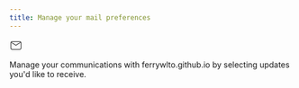 ```yaml
---
title: Manage your mail preferences 
---
```


<div class="flex justify-center">
    <svg class="w-20 h-20" xmlns="http://www.w3.org/2000/svg" width="24" height="24" viewBox="0 0 24 24"><path fill="currentColor" d="M5 5h13a3 3 0 0 1 3 3v9a3 3 0 0 1-3 3H5a3 3 0 0 1-3-3V8a3 3 0 0 1 3-3m0 1c-.5 0-.94.17-1.28.47l7.78 5.03l7.78-5.03C18.94 6.17 18.5 6 18 6H5m6.5 6.71L3.13 7.28C3.05 7.5 3 7.75 3 8v9a2 2 0 0 0 2 2h13a2 2 0 0 0 2-2V8c0-.25-.05-.5-.13-.72l-8.37 5.43Z"/></svg>
</div>

Manage your communications with ferrywlto.github.io by selecting updates you'd like to receive.

<div class="not-prose flex justify-center">
    <div data-mail="MailPreferences"></div>
</div>
